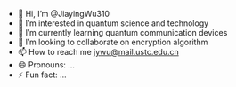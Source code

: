 - 👋 Hi, I’m @JiayingWu310
- 👀 I’m interested in quantum science and technology
- 🌱 I’m currently learning quantum communication devices
- 💞️ I’m looking to collaborate on encryption algorithm
- 📫 How to reach me jywu@mail.ustc.edu.cn
- 😄 Pronouns: ...
- ⚡ Fun fact: ...

<!---
JiayingWu310/JiayingWu310 is a ✨ special ✨ repository because its `README.md` (this file) appears on your GitHub profile.
You can click the Preview link to take a look at your changes.
--->
